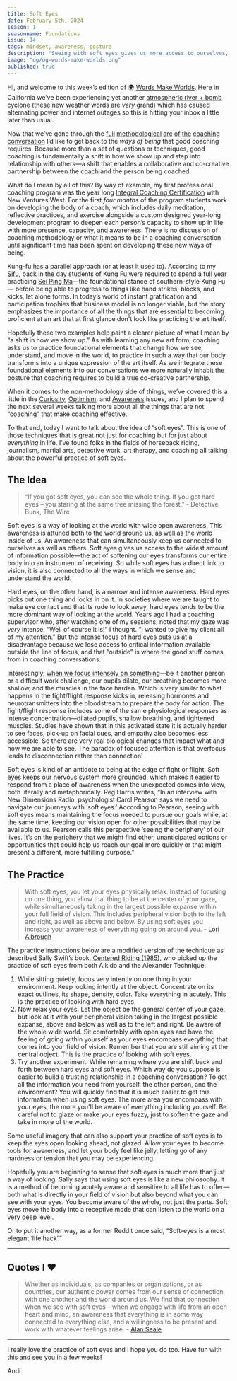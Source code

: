 ```yaml
---
title: Soft Eyes
date: February 5th, 2024
season: 1
seasonname: Foundations
issue: 14
tags: mindset, awareness, posture
description: "Seeing with soft eyes gives us more access to ourselves, others, and the world around us."
image: "og/og-words-make-worlds.png"
published: true
---
```


Hi, and welcome to this week’s edition of 🌍 [Words Make Worlds](https://methodandmatter.com/words-make-worlds). Here in California we’ve been experiencing yet another [atmospheric river + bomb cyclone](https://www.usatoday.com/story/news/nation/2024/02/04/california-atmospheric-river-weather-forecast-flooding/72471656007/) (these new weather words are _very_ grand) which has caused alternating power and internet outages so this is hitting your inbox a little later than usual.

Now that we’ve gone through the [full](https://methodandmatter.com/words-make-worlds/007/) [methodological](https://methodandmatter.com/words-make-worlds/009/) [arc](https://methodandmatter.com/words-make-worlds/010/) [of](https://methodandmatter.com/words-make-worlds/011/) [the](https://methodandmatter.com/words-make-worlds/012/) [coaching conversation](https://methodandmatter.com/words-make-worlds/013/) I’d like to get back to the _ways of being_ that good coaching requires. Because more than a set of questions or techniques, good coaching is fundamentally a shift in how we show up and step into relationship with others&mdash;a shift that enables a collaborative and co-creative partnership between the coach and the person being coached.

What do I mean by all of this? By way of example, my first professional coaching program was the year long [Integral Coaching Certification](https://www.newventureswest.com/program/professional-coaching-course/) with New Ventures West. For the first _four months_ of the program students work on developing the body of a coach, which includes daily meditation, reflective practices, and exercise alongside a custom designed year-long development program to deepen each person’s capacity to show up in life with more presence, capacity, and awareness. There is no discussion of coaching methodology or what it means to be in a coaching conversation until significant time has been spent on developing these new ways of being.

Kung-fu has a parallel approach (or at least it used to). According to my [Sifu](https://www.youtube.com/@sifudunng7117), back in the day students of Kung Fu were required to spend a full year practicing [Sei Ping Ma](https://en.wikipedia.org/wiki/Horse_stance)&mdash;the foundational stance of southern-style Kung Fu&mdash; before being able to progress to things like hand strikes, blocks, and kicks, let alone forms. In today’s world of instant gratification and participation trophies that business model is no longer viable, but the story emphasizes the importance of all the things that are essential to becoming proficient at an art that at first glance don't look like practicing the art itself.

Hopefully these two examples help paint a clearer picture of what I mean by “a shift in how we show up.” As with learning any new art form, coaching asks us to practice foundational elements that change how we see, understand, and move in the world, to practice in such a way that our body transforms into a unique expression of the art itself. As we integrate these foundational elements into our conversations we more naturally inhabit the posture that coaching requires to build a true co-creative partnership.

When it comes to the non-methodology side of things, we’ve covered this a little in the [Curiosity](https://methodandmatter.com/words-make-worlds/006/), [Optimism](https://methodandmatter.com/words-make-worlds/005/), and [Awareness](https://methodandmatter.com/words-make-worlds/004/) issues, and I plan to spend the next several weeks talking more about all the things that are not “coaching” that make coaching effective.

To that end, today I want to talk about the idea of “soft eyes”. This is one of those techniques that is great not just for coaching but for just about _everything_ in life. I’ve found folks in the fields of horseback riding, journalism, martial arts, detective work, art therapy, and coaching all talking about the powerful practice of soft eyes.

## The Idea
> “If you got soft eyes, you can see the whole thing. If you got hard eyes – you staring at the same tree missing the forest.” - Detective Bunk, The Wire

Soft eyes is a way of looking at the world with wide open awareness. This awareness is attuned both to the world around us, as well as the world inside of us. An awareness that can simultaneously keep us connected to ourselves as well as others. Soft eyes gives us access to the widest amount of information possible&mdash;the act of softening our eyes transforms our entire body into an instrument of receiving. So while soft eyes has a direct link to vision, it is also connected to all the ways in which we sense and understand the world.

Hard eyes, on the other hand, is a narrow and intense awareness. Hard eyes picks out one thing and locks in on it. In societies where we are taught to make eye contact and that its rude to look away, hard eyes tends to be the more dominant way of looking at the world. Years ago I had a coaching supervisor who, after watching one of my sessions, noted that my gaze was _very_ intense. “Well of course it is!” I thought. “I wanted to give my client all of my attention.” But the intense focus of hard eyes puts us at a disadvantage because we lose access to critical information available outside the line of focus, and that “outside” is where the good stuff comes from in coaching conversations.

Interestingly, [when we focus intensely on something](https://kahneman.scholar.princeton.edu/sites/g/files/toruqf3831/files/kahneman/files/attention_lo_quality.pdf)&mdash;be it another person or a difficult work challenge, our pupils dilate, our breathing becomes more shallow, and the muscles in the face harden. Which is very similar to what happens in the fight/flight response kicks in, releasing hormones and neurotransmitters into the bloodstream to prepare the body for action. The fight/flight response includes some of the same physiological responses as intense concentration&mdash;dilated pupils, shallow breathing, and tightened muscles. Studies have shown that in this activated state it is actually harder to see faces, pick-up on facial cues, and empathy also becomes less accessible. So there are very real biological changes that impact what and how we are able to see. The paradox of focused attention is that overfocus leads to disconnection rather than connection!

Soft eyes is kind of an antidote to being at the edge of fight or flight. Soft eyes keeps our nervous system more grounded, which makes it easier to respond from a place of awareness when the unexpected comes into view, both literally and metaphorically. Reg Harris writes, “In an interview with New Dimensions Radio, psychologist Carol Pearson says we need to navigate our journeys with ‘soft eyes.’ According to Pearson, seeing with soft eyes means maintaining the focus needed to pursue our goals while, at the same time, keeping our vision open for other possibilities that may be available to us. Pearson calls this perspective ‘seeing the periphery’ of our lives. It’s on the periphery that we might find other, unanticipated options or opportunities that could help us reach our goal more quickly or that might present a different, more fulfilling purpose.”

## The Practice
> With soft eyes, you let your eyes physically relax. Instead of focusing on one thing, you allow that thing to be at the center of your gaze, while simultaneously taking in the largest possible expanse within your full field of vision. This includes peripheral vision both to the left and right, as well as above and below. By using soft eyes you increase your awareness of everything going on around you. - [Lori Albrough](http://www.bluebirdlane.com/soft-eyes-tap-into-the-power-of-your-gaze.html)

The practice instructions below are a modified version of the technique as described Sally Swift’s book, [Centered Riding (1985)](https://bookshop.org/p/books/centered-riding-sally-swift/12202160?ean=9780312127343), who picked up the practice of soft eyes from both Aikido and the Alexander Technique.

1. While sitting quietly, focus very intently on one thing in your environment. Keep looking intently at the object. Concentrate on its exact outlines, its shape, density, color. Take everything in acutely. This is the practice of looking with hard eyes.
2. Now relax your eyes. Let the object be the general center of your gaze, but look at it with your peripheral vision taking in the largest possible expanse, above and below as well as to the left and right. Be aware of the whole wide world. Sit comfortably with open eyes and have the feeling of going within yourself as your eyes encompass everything that comes into your field of vision. Remember that you are still aiming at the central object. This is the practice of looking with soft eyes.
3. Try another experiment. While remaining where you are shift back and forth between hard eyes and soft eyes. Which way do you suppose is easier to build a trusting relationship in a coaching conversation? To get all the information you need from yourself, the other person, and the environment? You will quickly find that it is much easier to get this information when using soft eyes. The more area you encompass with your eyes, the more you'll be aware of everything including yourself. Be careful not to glaze or make your eyes fuzzy, just to soften the gaze and take in more of the world.

Some useful imagery that can also support your practice of soft eyes is to keep the eyes open looking ahead, not glazed. Allow your eyes to become tools for awareness, and let your body feel like jelly, letting go of any hardness or tension that you may be experiencing.

Hopefully you are beginning to sense that soft eyes is much more than just a way of looking. Sally says that using soft eyes is like a new philosophy. It is a method of becoming acutely aware and sensitive to all life has to offer&mdash;both what is directly in your field of vision but also beyond what you can see with your eyes. You become aware of the whole, not just the parts. Soft eyes move the body into a receptive mode that can listen to the world on a very deep level.

Or to put it another way, as a former Reddit once said, “Soft-eyes is a most elegant ‘life hack’.”

---

## Quotes I ❤️
> Whether as individuals, as companies or organizations, or as countries, our authentic power comes from our sense of connection with one another and the world around us. We find that connection when we see with soft eyes – when we engage with life from an open heart and mind, an awareness that everything is in some way connected to everything else, and a willingness to be present and work with whatever feelings arise. - [Alan Seale](https://transformationalpresence.org/alan-seale-blog/seeing-with-soft-eyes/)

---

I really love the practice of soft eyes and I hope you do too. Have fun with this and see you in a few weeks!

Andi
